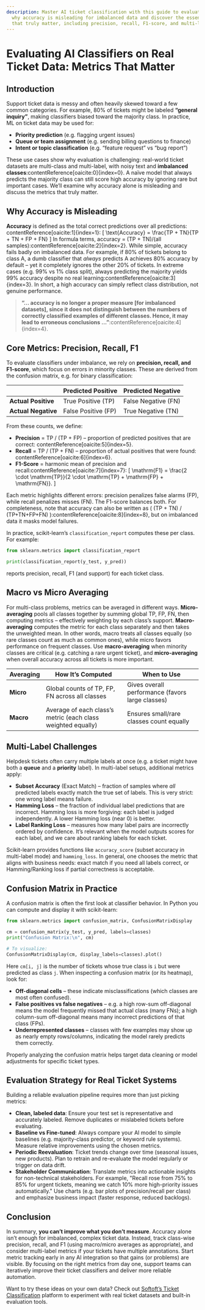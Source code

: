 ```yaml
---
description: Master AI ticket classification with this guide to evaluation. Learn
  why accuracy is misleading for imbalanced data and discover the essential metrics
  that truly matter, including precision, recall, F1-score, and multi-label strategies.
---
```

# Evaluating AI Classifiers on Real Ticket Data: Metrics That Matter

## Introduction

Support ticket data is messy and often heavily skewed toward a few common categories. For example,
80% of tickets might be labeled **“general inquiry”**, making classifiers biased toward the majority
class. In practice, ML on ticket data may be used for:

- **Priority prediction** (e.g. flagging urgent issues)
- **Queue or team assignment** (e.g. sending billing questions to finance)
- **Intent or topic classification** (e.g. “feature request” vs “bug report”)

These use cases show why evaluation is challenging: real-world ticket datasets are multi-class and
multi-label, with noisy text and **imbalanced classes**:contentReference[oaicite:0]{index=0}. A
naïve model that always predicts the majority class can still score high accuracy by ignoring rare
but important cases. We’ll examine why accuracy alone is misleading and discuss the metrics that
truly matter.

## Why Accuracy is Misleading

**Accuracy** is defined as the total correct predictions over all predictions:
contentReference[oaicite:1]{index=1}:
\[ \text{Accuracy} = \frac{TP + TN}{TP + TN + FP + FN} \]
In formula terms, accuracy = (TP + TN)/(all samples):contentReference[oaicite:2]{index=2}. While
simple, accuracy fails badly on imbalanced data. For example, if 80% of tickets belong to class A, a
dumb classifier that *always* predicts A achieves 80% accuracy by default – yet it completely
ignores the other 20% of tickets. In extreme cases (e.g. 99% vs 1% class split), always predicting
the majority yields 99% accuracy despite no real learning:contentReference[oaicite:3]{index=3}. In
short, a high accuracy can simply reflect class distribution, not genuine performance.

> **“... accuracy is no longer a proper measure [for imbalanced datasets], since it does not
distinguish between the numbers of correctly classified examples of different classes. Hence, it may
lead to erroneous conclusions ...”**:contentReference[oaicite:4]{index=4}.

## Core Metrics: Precision, Recall, F1

To evaluate classifiers under imbalance, we rely on **precision, recall, and F1-score**, which focus
on errors in minority classes. These are derived from the confusion matrix, e.g. for binary
classification:

|                     | Predicted Positive  | Predicted Negative  |
|---------------------|---------------------|---------------------|
| **Actual Positive** | True Positive (TP)  | False Negative (FN) |
| **Actual Negative** | False Positive (FP) | True Negative (TN)  |

From these counts, we define:

- **Precision** = TP / (TP + FP) – proportion of predicted positives that are correct:
  contentReference[oaicite:5]{index=5}.
- **Recall** = TP / (TP + FN) – proportion of actual positives that were found:
  contentReference[oaicite:6]{index=6}.
- **F1-Score** = harmonic mean of precision and recall:contentReference[oaicite:7]{index=7}:
  \[ \mathrm{F1} = \frac{2 \cdot \mathrm{TP}}{2 \cdot \mathrm{TP} + \mathrm{FP} + \mathrm{FN}}. \]

Each metric highlights different errors: precision penalizes false alarms (FP), while recall
penalizes misses (FN). The F1-score balances both. For completeness, note that accuracy can also be
written as \( (TP + TN) / (TP+TN+FP+FN) \):contentReference[oaicite:8]{index=8}, but on imbalanced
data it masks model failures.

In practice, scikit-learn’s `classification_report` computes these per class. For example:

```python
from sklearn.metrics import classification_report

print(classification_report(y_test, y_pred))
````

reports precision, recall, F1 (and support) for each ticket class.

## Macro vs Micro Averaging

For multi-class problems, metrics can be averaged in different ways. **Micro-averaging** pools all
classes together by summing global TP, FP, FN, then computing metrics – effectively weighting by
each class’s support. **Macro-averaging** computes the metric for each class separately and then
takes the unweighted mean. In other words, macro treats all classes equally (so rare classes count
as much as common ones), while micro favors performance on frequent classes. Use **macro-averaging**
when minority classes are critical (e.g. catching a rare urgent ticket), and **micro-averaging**
when overall accuracy across all tickets is more important.

| Averaging | How It’s Computed                                            | When to Use                                      |
|-----------|--------------------------------------------------------------|--------------------------------------------------|
| **Micro** | Global counts of TP, FP, FN across all classes               | Gives overall performance (favors large classes) |
| **Macro** | Average of each class’s metric (each class weighted equally) | Ensures small/rare classes count equally         |

## Multi-Label Challenges

Helpdesk tickets often carry multiple labels at once (e.g. a ticket might have both a **queue** and
a **priority** label). In multi-label setups, additional metrics apply:

* **Subset Accuracy** (Exact Match) – fraction of samples where *all* predicted labels exactly match
  the true set of labels. This is very strict: one wrong label means failure.
* **Hamming Loss** – the fraction of individual label predictions that are incorrect. Hamming loss
  is more forgiving: each label is judged independently. A lower Hamming loss (near 0) is better.
* **Label Ranking Loss** – measures how many label pairs are incorrectly ordered by confidence. It’s
  relevant when the model outputs scores for each label, and we care about ranking labels for each
  ticket.

Scikit-learn provides functions like `accuracy_score` (subset accuracy in multi-label mode) and
`hamming_loss`. In general, one chooses the metric that aligns with business needs: exact match if
you need all labels correct, or Hamming/Ranking loss if partial correctness is acceptable.

## Confusion Matrix in Practice

A confusion matrix is often the first look at classifier behavior. In Python you can compute and
display it with scikit-learn:

```python
from sklearn.metrics import confusion_matrix, ConfusionMatrixDisplay

cm = confusion_matrix(y_test, y_pred, labels=classes)
print("Confusion Matrix:\n", cm)

# To visualize:
ConfusionMatrixDisplay(cm, display_labels=classes).plot()
```

Here `cm[i, j]` is the number of tickets whose true class is `i` but were predicted as class `j`.
When inspecting a confusion matrix (or its heatmap), look for:

* **Off-diagonal cells** – these indicate misclassifications (which classes are most often
  confused).
* **False positives vs false negatives** – e.g. a high row-sum off-diagonal means the model
  frequently missed that actual class (many FNs); a high column-sum off-diagonal means many
  incorrect predictions of that class (FPs).
* **Underrepresented classes** – classes with few examples may show up as nearly empty rows/columns,
  indicating the model rarely predicts them correctly.

Properly analyzing the confusion matrix helps target data cleaning or model adjustments for specific
ticket types.

## Evaluation Strategy for Real Ticket Systems

Building a reliable evaluation pipeline requires more than just picking metrics:

* **Clean, labeled data**: Ensure your test set is representative and accurately labeled. Remove
  duplicates or mislabeled tickets before evaluating.
* **Baseline vs Fine-tuned**: Always compare your AI model to simple baselines (e.g. majority-class
  predictor, or keyword rule systems). Measure relative improvements using the chosen metrics.
* **Periodic Reevaluation**: Ticket trends change over time (seasonal issues, new products). Plan to
  retrain and re-evaluate the model regularly or trigger on data drift.
* **Stakeholder Communication**: Translate metrics into actionable insights for non-technical
  stakeholders. For example, "Recall rose from 75% to 85% for urgent tickets, meaning we catch 10%
  more high-priority issues automatically." Use charts (e.g. bar plots of precision/recall per
  class) and emphasize business impact (faster response, reduced backlogs).

## Conclusion

In summary, **you can’t improve what you don’t measure**. Accuracy alone isn’t enough for
imbalanced, complex ticket data. Instead, track class-wise precision, recall, and F1 (using
macro/micro averages as appropriate), and consider multi-label metrics if your tickets have multiple
annotations. Start metric tracking early in any AI integration so that gains (or problems) are
visible. By focusing on the right metrics from day one, support teams can iteratively improve their
ticket classifiers and deliver more reliable automation.

Want to try these ideas on your own data? Check
out [Softoft’s Ticket Classification](https://ticket-classification.softoft.de) platform to
experiment with real ticket datasets and built-in evaluation tools.


